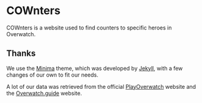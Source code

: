 # COWnters

COWnters is a website used to find counters to specific heroes in Overwatch.

## Thanks

We use the [Minima][0] theme, which was developed by [Jekyll][1], with a few changes
of our own to fit our needs.

A lot of our data was retrieved from the official [PlayOverwatch][2] website and the [Overwatch.guide][3] website.

[0]: https://github.com/jekyll/minima
[1]: https://github.com/jekyll/
[2]: https://playoverwatch.com
[3]: https://overwatch.guide/

